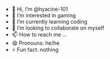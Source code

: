 - 👋 Hi, I’m @hyacine-101
- 👀 I’m interested in gaming
- 🌱 I’m currently learning coding
- 💞️ I’m looking to collaborate on myself
- 📫 How to reach me ...
- 😄 Pronouns: he/he
- ⚡ Fun fact: nothing

<!---
hyacine-101/hyacine-101 is a ✨ special ✨ repository because its `README.md` (this file) appears on your GitHub profile.
You can click the Preview link to take a look at your changes.
--->
